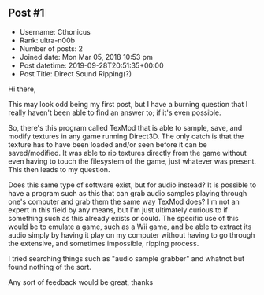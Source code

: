 ## Post #1
- Username: Cthonicus
- Rank: ultra-n00b
- Number of posts: 2
- Joined date: Mon Mar 05, 2018 10:53 pm
- Post datetime: 2019-09-28T20:51:35+00:00
- Post Title: Direct Sound Ripping(?)

Hi there,

This may look odd being my first post, but I have a burning question that I really haven't been able to find an answer to; if it's even possible.

So, there's this program called TexMod that is able to sample, save, and modify textures in any game running Direct3D. The only catch is that the texture has to have been loaded and/or seen before it can be saved/modified. It was able to rip textures directly from the game without even having to touch the filesystem of the game, just whatever was present. This then leads to my question.

Does this same type of software exist, but for audio instead? It is possible to have a program such as this that can grab audio samples playing through one's computer and grab them the same way TexMod does? I'm not an expert in this field by any means, but I'm just ultimately curious to if something such as this already exists or could. The specific use of this would be to emulate a game, such as a Wii game, and be able to extract its audio simply by having it play on my computer without having to go through the extensive, and sometimes impossible, ripping process. 

I tried searching things such as "audio sample grabber" and whatnot but found nothing of the sort.

Any sort of feedback would be great, thanks
